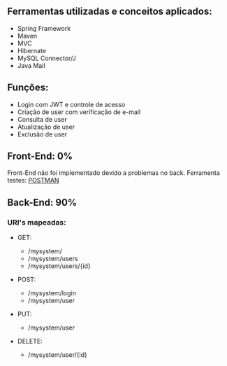 
## Ferramentas utilizadas e conceitos aplicados:
  - Spring Framework
  - Maven
  - MVC
  - Hibernate
  - MySQL Connector/J
  - Java Mail

## Funções:
  - Login com JWT e controle de acesso
  - Criação de user com verificação de e-mail
  - Consulta de user
  - Atualização de user
  - Exclusão de user

## Front-End: 0%
  Front-End não foi implementado devido a problemas no back.
  Ferramenta testes: [POSTMAN](https://www.postman.com/downloads/)

## Back-End: 90%
  ### URI's mapeadas:
  - GET:
    - /mysystem/
    - /mysystem/users
    - /mysystem/users/{id}
  
  - POST:
    - /mysystem/login
    - /mysystem/user
     
  - PUT:
    - /mysystem/user
  
  - DELETE:
    - /mysystem/user/{id}

